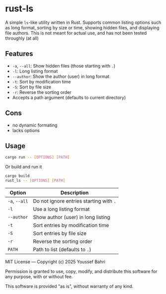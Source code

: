 # rust-ls

A simple `ls`-like utility written in Rust. Supports common listing options such as long format, sorting by size or time, showing hidden files, and displaying file authors. 
This is not meant for actual use, and has not been tested throughly (at all)

## Features

- `-a`, `--all`: Show hidden files (those starting with `.`)
- `-l`: Long listing format
- `--author`: Show the author (user) in long format
- `-t`: Sort by modification time
- `-S`: Sort by file size
- `-r`: Reverse the sorting order
- Accepts a path argument (defaults to current directory)

## Cons
- no dynamic formating
- lacks options

## Usage

```sh
cargo run -- [OPTIONS] [PATH]
```
Or build and run it 

```sh
cargo build
rust_ls -- [OPTIONS] [PATH]
```
| Option        | Description                             |
| ------------- | --------------------------------------- |
| `-a`, `--all` | Do not ignore entries starting with `.` |
| `-l`          | Use a long listing format               |
| `--author`    | Show author (user) in long listing      |
| `-t`          | Sort entries by modification time       |
| `-S`          | Sort entries by file size               |
| `-r`          | Reverse the sorting order               |
| `PATH`        | Path to list (defaults to `.`)          |


MIT License — Copyright (c) 2025 Youssef Bahri

Permission is granted to use, copy, modify, and distribute this software for any purpose, with or without fee.

This software is provided "as is", without warranty of any kind.

